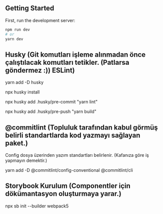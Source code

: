 ## Getting Started

First, run the development server:

```bash
npm run dev
# or
yarn dev
```


## Husky (Git komutları işleme alınmadan önce çalıştılacak komutları tetikler. (Patlarsa göndermez :)) ESLint)
yarn add -D husky

npx husky install

npx husky add .husky/pre-commit "yarn lint"

npx husky add .husky/pre-push "yarn build"

## @commitlint (Topluluk tarafından kabul görmüş belirli standartlarda kod yazmayı sağlayan paket.)
Config dosya üzerinden yazım standartları belirlenir. (Kafanıza göre iş yapmayın demektir.)

yarn add -D @commitlint/config-conventional @commitlint/cli

## Storybook Kurulum (Componentler için dökümantasyon oluşturmaya yarar.)
npx sb init --builder webpack5